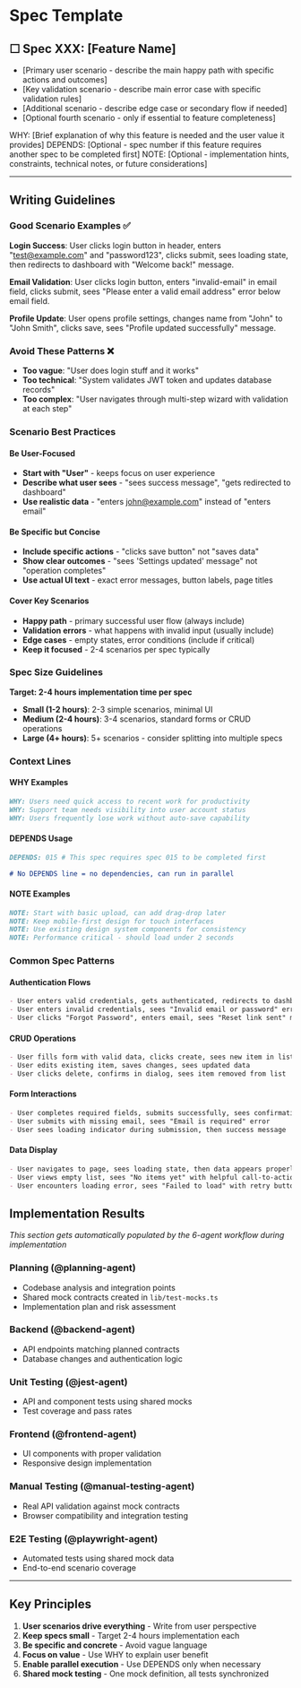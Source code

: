 # Spec Template

## ☐ Spec XXX: [Feature Name]

- [Primary user scenario - describe the main happy path with specific actions and outcomes]
- [Key validation scenario - describe main error case with specific validation rules]
- [Additional scenario - describe edge case or secondary flow if needed]
- [Optional fourth scenario - only if essential to feature completeness]

WHY: [Brief explanation of why this feature is needed and the user value it provides]
DEPENDS: [Optional - spec number if this feature requires another spec to be completed first]
NOTE: [Optional - implementation hints, constraints, technical notes, or future considerations]

---

## Writing Guidelines

### Good Scenario Examples ✅

**Login Success**: User clicks login button in header, enters "test@example.com" and "password123", clicks submit, sees loading state, then redirects to dashboard with "Welcome back!" message.

**Email Validation**: User clicks login button, enters "invalid-email" in email field, clicks submit, sees "Please enter a valid email address" error below email field.

**Profile Update**: User opens profile settings, changes name from "John" to "John Smith", clicks save, sees "Profile updated successfully" message.

### Avoid These Patterns ❌

- **Too vague**: "User does login stuff and it works"
- **Too technical**: "System validates JWT token and updates database records"
- **Too complex**: "User navigates through multi-step wizard with validation at each step"

### Scenario Best Practices

#### Be User-Focused

- **Start with "User"** - keeps focus on user experience
- **Describe what user sees** - "sees success message", "gets redirected to dashboard"
- **Use realistic data** - "enters john@example.com" instead of "enters email"

#### Be Specific but Concise

- **Include specific actions** - "clicks save button" not "saves data"
- **Show clear outcomes** - "sees 'Settings updated' message" not "operation completes"
- **Use actual UI text** - exact error messages, button labels, page titles

#### Cover Key Scenarios

- **Happy path** - primary successful user flow (always include)
- **Validation errors** - what happens with invalid input (usually include)
- **Edge cases** - empty states, error conditions (include if critical)
- **Keep it focused** - 2-4 scenarios per spec typically

### Spec Size Guidelines

**Target: 2-4 hours implementation time per spec**

- **Small (1-2 hours)**: 2-3 simple scenarios, minimal UI
- **Medium (2-4 hours)**: 3-4 scenarios, standard forms or CRUD operations
- **Large (4+ hours)**: 5+ scenarios - consider splitting into multiple specs

### Context Lines

#### WHY Examples

```markdown
WHY: Users need quick access to recent work for productivity
WHY: Support team needs visibility into user account status
WHY: Users frequently lose work without auto-save capability
```

#### DEPENDS Usage

```markdown
DEPENDS: 015 # This spec requires spec 015 to be completed first

# No DEPENDS line = no dependencies, can run in parallel
```

#### NOTE Examples

```markdown
NOTE: Start with basic upload, can add drag-drop later
NOTE: Keep mobile-first design for touch interfaces
NOTE: Use existing design system components for consistency
NOTE: Performance critical - should load under 2 seconds
```

### Common Spec Patterns

#### Authentication Flows

```markdown
- User enters valid credentials, gets authenticated, redirects to dashboard
- User enters invalid credentials, sees "Invalid email or password" error
- User clicks "Forgot Password", enters email, sees "Reset link sent" message
```

#### CRUD Operations

```markdown
- User fills form with valid data, clicks create, sees new item in list
- User edits existing item, saves changes, sees updated data
- User clicks delete, confirms in dialog, sees item removed from list
```

#### Form Interactions

```markdown
- User completes required fields, submits successfully, sees confirmation
- User submits with missing email, sees "Email is required" error
- User sees loading indicator during submission, then success message
```

#### Data Display

```markdown
- User navigates to page, sees loading state, then data appears properly formatted
- User views empty list, sees "No items yet" with helpful call-to-action
- User encounters loading error, sees "Failed to load" with retry button
```

## Implementation Results

_This section gets automatically populated by the 6-agent workflow during implementation_

### Planning (@planning-agent)

- Codebase analysis and integration points
- Shared mock contracts created in `lib/test-mocks.ts`
- Implementation plan and risk assessment

### Backend (@backend-agent)

- API endpoints matching planned contracts
- Database changes and authentication logic

### Unit Testing (@jest-agent)

- API and component tests using shared mocks
- Test coverage and pass rates

### Frontend (@frontend-agent)

- UI components with proper validation
- Responsive design implementation

### Manual Testing (@manual-testing-agent)

- Real API validation against mock contracts
- Browser compatibility and integration testing

### E2E Testing (@playwright-agent)

- Automated tests using shared mock data
- End-to-end scenario coverage

---

## Key Principles

1. **User scenarios drive everything** - Write from user perspective
2. **Keep specs small** - Target 2-4 hours implementation each
3. **Be specific and concrete** - Avoid vague language
4. **Focus on value** - Use WHY to explain user benefit
5. **Enable parallel execution** - Use DEPENDS only when necessary
6. **Shared mock testing** - One mock definition, all tests synchronized
